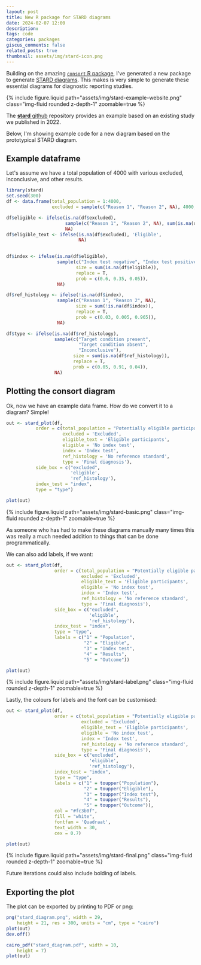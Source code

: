 ```yaml
---
layout: post
title: New R package for STARD diagrams
date: 2024-02-07 12:00
description: 
tags: code
categories: packages
giscus_comments: false
related_posts: true
thumbnail: assets/img/stard-icon.png
---
```


Building on the amazing [`consort` R package](https://github.com/adayim/consort/), I've generated a new package to generate [STARD diagrams](https://www.equator-network.org/reporting-guidelines/stard/). This makes is very simple to generate these essential diagrams for diagnostic reporting studies.

<div class="row mt-3">
    <div class="col-sm mt-3 mt-md-0"></div>
    <div class="col-sm mt-3 mt-md-0">
 {% include figure.liquid path="assets/img/stard-example-website.png" class="img-fluid rounded z-depth-1" zoomable=true %} 
  </div>
    <div class="col-sm mt-3 mt-md-0"></div>
</div>

The [**stard** github](https://github.com/chiaraherzog/stard) repository provides an example based on an existing study we published in 2022.

Below, I'm showing example code for a new diagram based on the prototypical STARD diagram.


## Example dataframe

Let's assume we have a total population of 4000 with various excluded, inconclusive, and other results. 

```r
library(stard)
set.seed(300)
df <- data.frame(total_population = 1:4000,
                 excluded = sample(c("Reason 1", "Reason 2", NA), 4000, replace = T, prob = c(0.02, 0.05, 0.93)))

df$eligible <- ifelse(is.na(df$excluded),
                      sample(c("Reason 1", "Reason 2", NA), sum(is.na(df$excluded)), replace = T, prob = c(0.01, 0.03, 0.96)),
                      NA)
df$eligible_text <- ifelse(is.na(df$excluded), 'Eligible',
                           NA)
                      

df$index <- ifelse(is.na(df$eligible),
                   sample(c("Index test negative", "Index test positive", "Index test inconclusive"),
                          size = sum(is.na(df$eligible)),
                          replace = T,
                          prob = c(0.6, 0.35, 0.05)),
                   NA)

df$ref_histology <- ifelse(!is.na(df$index),
                   sample(c("Reason 1", "Reason 2", NA),
                          size = sum(!is.na(df$index)),
                          replace = T,
                          prob = c(0.03, 0.005, 0.965)),
                   NA)

df$type <- ifelse(is.na(df$ref_histology),
                  sample(c("Target condition present",
                           "Target condition absent",
                           "Inconclusive"),
                         size = sum(is.na(df$ref_histology)),
                         replace = T,
                         prob = c(0.05, 0.91, 0.04)),
                  NA)
```


## Plotting the consort diagram

Ok, now we have an example data frame. How do we convert it to a diagram? Simple!

```r
out <- stard_plot(df,
           order = c(total_population = "Potentially eligible participants",
                     excluded = 'Excluded',
                     eligible_text = 'Eligible participants',
                     eligible = 'No index test',
                     index = 'Index test',
                     ref_histology = 'No reference standard',
                     type = 'Final diagnosis'),
           side_box = c("excluded",
                        'eligible',
                        'ref_histology'),
           index_test = "index",
           type = "type")

plot(out)
```

<div class="row mt-3">
      <div class="col-sm mt-3 mt-md-0"></div>
    <div class="col-sm mt-3 mt-md-0">
 {% include figure.liquid path="assets/img/stard-basic.png" class="img-fluid rounded z-depth-1" zoomable=true %} 
  </div>
      <div class="col-sm mt-3 mt-md-0"></div>
</div>

As someone who has had to make these diagrams manually many times this was really a much needed addition to things that can be done programmatically.

We can also add labels, if we want:

```r
out <- stard_plot(df,
                  order = c(total_population = "Potentially eligible participants",
                            excluded = 'Excluded',
                            eligible_text = 'Eligible participants',
                            eligible = 'No index test',
                            index = 'Index test',
                            ref_histology = 'No reference standard',
                            type = 'Final diagnosis'),
                  side_box = c("excluded",
                               'eligible',
                               'ref_histology'),
                  index_test = "index",
                  type = "type",
                  labels = c("1" = "Population",
                             "2" = "Eligible",
                             "3" = "Index test",
                             "4" = "Results",
                             "5" = "Outcome"))

plot(out)
```

<div class="row mt-3">
      <div class="col-sm mt-3 mt-md-0"></div>
    <div class="col-sm mt-3 mt-md-0">
 {% include figure.liquid path="assets/img/stard-label.png" class="img-fluid rounded z-depth-1" zoomable=true %} 
  </div>
      <div class="col-sm mt-3 mt-md-0"></div> 
</div>

Lastly, the colours for labels and the font can be customised:

```r
out <- stard_plot(df,
                  order = c(total_population = "Potentially eligible participants",
                            excluded = 'Excluded',
                            eligible_text = 'Eligible participants',
                            eligible = 'No index test',
                            index = 'Index test',
                            ref_histology = 'No reference standard',
                            type = 'Final diagnosis'),
                  side_box = c("excluded",
                               'eligible',
                               'ref_histology'),
                  index_test = "index",
                  type = "type",
                  labels = c("1" = toupper("Population"),
                             "2" = toupper("Eligible"),
                             "3" = toupper("Index test"),
                             "4" = toupper("Results"),
                             "5" = toupper("Outcome")),
                  col = "#fc3b0f",
                  fill = "white",
                  fontfam = 'Quadraat',
                  text_width = 30,
                  cex = 0.7)

plot(out)
```

<div class="row mt-3">
      <div class="col-sm mt-3 mt-md-0"></div>
    <div class="col-sm mt-3 mt-md-0">
 {% include figure.liquid path="assets/img/stard-final.png" class="img-fluid rounded z-depth-1" zoomable=true %} 
  </div>
      <div class="col-sm mt-3 mt-md-0"></div>
</div>

Future iterations could also include bolding of labels.

## Exporting the plot

The plot can be exported by printing to PDF or png:

```r
png("stard_diagram.png", width = 29, 
    height = 21, res = 300, units = "cm", type = "cairo") 
plot(out)
dev.off() 

cairo_pdf("stard_diagram.pdf", width = 10, 
    height = 7) 
plot(out)
```

